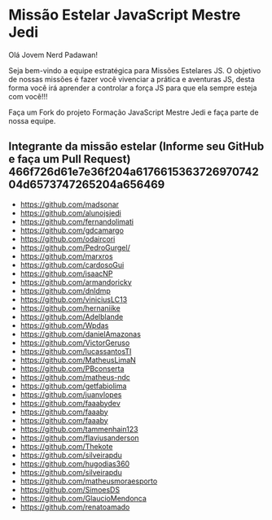 ﻿# Missão Estelar JavaScript Mestre Jedi

Olá Jovem Nerd Padawan!

   Seja bem-vindo a equipe estratégica para Missões Estelares JS.
O objetivo de nossas missões é fazer você vivenciar a prática e aventuras JS, desta forma você irá aprender a controlar a força JS para que ela sempre esteja com você!!!

Faça um Fork do projeto Formação JavaScript Mestre Jedi e faça parte de nossa equipe.

## Integrante da missão estelar (Informe seu GitHub e faça um Pull Request) 466f726d61e7e36f204a617661536372697074204d6573747265204a656469

- https://github.com/madsonar
- https://github.com/alunojsjedi
- https://github.com/fernandolimati
- https://github.com/gdcamargo
- https://github.com/odaircori
- https://github.com/PedroGurgel/
- https://github.com/marxros
- https://github.com/cardosoGui
- https://github.com/isaacNP
- https://github.com/armandoricky
- https://github.com/dnldmp
- https://github.com/viniciusLC13
- https://github.com/hernaniike
- https://github.com/Adelblande
- https://github.com/Wpdas
- https://github.com/danielAmazonas
- https://github.com/VictorGeruso
- https://github.com/lucassantosTI
- https://github.com/MatheusLimaN
- https://github.com/PBconserta
- https://github.com/matheus-ndc
- https://github.com/getfabiolima
- https://github.com/juanvlopes
- https://github.com/faaabydev
- https://github.com/faaaby
- https://github.com/faaaby
- https://github.com/tammenhain123
- https://github.com/flaviusanderson
- https://github.com/Thekote
- https://github.com/silveirapdu 
- https://github.com/hugodias360
- https://github.com/silveirapdu
- https://github.com/matheusmoraesporto
- https://github.com/SimoesDS
- https://github.com/GlaucioMendonca
- https://github.com/renatoamado
